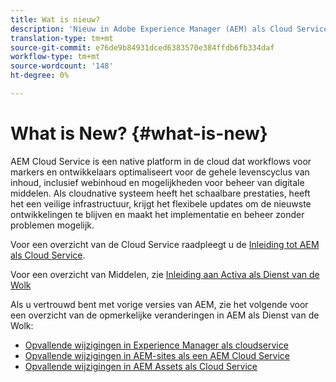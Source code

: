 ```yaml
---
title: Wat is nieuw?
description: 'Nieuw in Adobe Experience Manager (AEM) als Cloud Service. '
translation-type: tm+mt
source-git-commit: e76de9b84931dced6383570e384ffdb6fb334daf
workflow-type: tm+mt
source-wordcount: '148'
ht-degree: 0%

---
```



# What is New? {#what-is-new}

<!-- For the pre-release of Adobe Experience Manager (AEM) as a Cloud Service everything is new. -->

AEM Cloud Service is een native platform in de cloud dat workflows voor markers en ontwikkelaars optimaliseert voor de gehele levenscyclus van inhoud, inclusief webinhoud en mogelijkheden voor beheer van digitale middelen. Als cloudnative systeem heeft het schaalbare prestaties, heeft het een veilige infrastructuur, krijgt het flexibele updates om de nieuwste ontwikkelingen te blijven en maakt het implementatie en beheer zonder problemen mogelijk.

Voor een overzicht van de Cloud Service raadpleegt u de [Inleiding tot AEM als Cloud Service](/help/overview/introduction.md).

<!-- Please link to introduction or what's new of Sites. -->

Voor een overzicht van Middelen, zie [Inleiding aan Activa als Dienst van de Wolk](/help/assets/overview.md)

Als u vertrouwd bent met vorige versies van AEM, zie het volgende voor een overzicht van de opmerkelijke veranderingen in AEM als Dienst van de Wolk:

* [Opvallende wijzigingen in Experience Manager als cloudservice](/help/release-notes/aem-cloud-changes.md)
* [Opvallende wijzigingen in AEM-sites als een AEM Cloud Service](/help/sites-cloud/sites-cloud-changes.md)
* [Opvallende wijzigingen in AEM Assets als Cloud Service](/help/assets/assets-cloud-changes.md)
